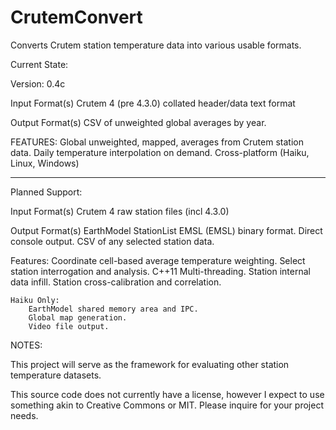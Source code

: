 # CrutemConvert
Converts Crutem station temperature data into various usable formats.

Current State:

Version: 0.4c

Input Format(s)
    Crutem 4 (pre 4.3.0) collated header/data text format


Output Format(s)
    CSV of unweighted global averages by year.

FEATURES:
    Global unweighted, mapped, averages from Crutem station data.
    Daily temperature interpolation on demand.
    Cross-platform (Haiku, Linux, Windows)

- - - - - - - -

Planned Support:

Input Format(s)
    Crutem 4 raw station files (incl 4.3.0)

Output Format(s)
    EarthModel StationList EMSL (EMSL) binary format.
    Direct console output.
    CSV of any selected station data.

Features:
    Coordinate cell-based average temperature weighting.
    Select station interrogation and analysis.
    C++11 Multi-threading.
    Station internal data infill.
    Station cross-calibration and correlation.
    
    Haiku Only:
        EarthModel shared memory area and IPC.
        Global map generation.
        Video file output.


NOTES:

This project will serve as the framework for evaluating other station
temperature datasets.

This source code does not currently have a license, however I expect to use
something akin to Creative Commons or MIT.  Please inquire for your project
needs.
